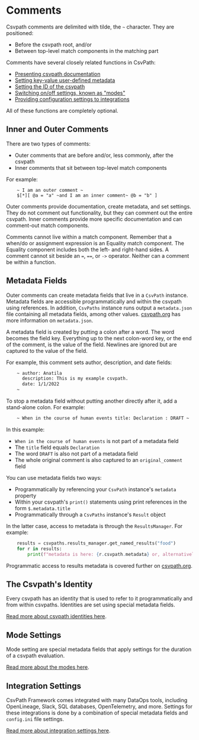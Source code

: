 
# Comments

Csvpath comments are delimited with tilde, the `~` character. They are positioned:
* Before the csvpath root, and/or
* Between top-level match components in the matching part

Comments have several closely related functions in CsvPath:
- [Presenting csvpath documentation](#inner)
- [Setting key-value user-defined metadata](#metadata)
- [Setting the ID of the csvpath](#identity)
- [Switching on/off settings, known as "modes"](#modes)
- [Providing configuration settings to integrations](#integrations)

All of these functions are completely optional.

<a name="inner"></a>
## Inner and Outer Comments

There are two types of comments:
- Outer comments that are before and/or, less commonly, after the csvpath
- Inner comments that sit between top-level match components

For example:
```
    ~ I am an outer comment ~
    $[*][ @a = "a" ~and I am an inner comment~ @b = "b" ]
```

Outer comments provide documentation, create metadata, and set settings. They do not comment out functionality, but they can comment out the entire csvpath. Inner comments provide more specific documentation and can comment-out match components.

Comments cannot live within a match component. Remember that a when/do or assignment expression is an Equality match component. The Equality component includes both the left- and right-hand sides. A comment cannot sit beside an `=`, `==`, or `->` operator. Neither can a comment be within a function.

<a name="metadata"></a>
## Metadata Fields

Outer comments can create metadata fields that live in a `CsvPath` instance. Metadata fields are accessible programmatically and within the csvpath using references. In addition, `CsvPaths` instance runs output a `metadata.json` file containing all metadata fields, among other values. [csvpath.org](https://www.csvpath.org) has more information on `metadata.json`.

A metadata field is created by putting a colon after a word. The word becomes the field key. Everything up to the next colon-word key, or the end of the comment, is the value of the field. Newlines are ignored but are captured to the value of the field.

For example, this comment sets author, description, and date fields:

```bash
    ~ author: Anatila
      description: This is my example csvpath.
      date: 1/1/2022
    ~
```

To stop a metadata field without putting another directly after it, add a stand-alone colon. For example:

```bash
    ~ When in the course of human events title: Declaration : DRAFT ~
```

In this example:
* `When in the course of human events` is not part of a metadata field
* The `title` field equals `Declaration`
* The word `DRAFT` is also not part of a metadata field
* The whole original comment is also captured to an `original_comment` field

You can use metadata fields two ways:
- Programmatically by referencing your `CsvPath` instance's `metadata` property
- Within your csvpath's `print()` statements using print references in the form `$.metadata.title`
- Programmatically through a `CsvPaths` instance's `Result` object

In the latter case, access to metadata is through the `ResultsManager`. For example:

```python
    results = csvpaths.results_manager.get_named_results("food")
    for r in results:
        print(f"metadata is here: {r.csvpath.metadata} or, alternatively, here: {r.metadata}")
```

Programmatic access to results metadata is covered further on [csvpath.org](https://www.csvpath.org).

<a name="identity"></a>
## The Csvpath's Identity

Every csvpath has an identity that is used to refer to it programmatically and from within csvpaths. Identities are set using special metadata fields.

[Read more about csvpath identities here](https://github.com/csvpath/csvpath/blob/main/docs/comments/identity.md).


<a name="modes"></a>
## Mode Settings

Mode setting are special metadata fields that apply settings for the duration of a csvpath evaluation.

[Read more about the modes here](https://github.com/csvpath/csvpath/blob/main/docs/comments/modes.md).


<a name="integrations"></a>
## Integration Settings

CsvPath Framework comes integrated with many DataOps tools, including OpenLineage, Slack, SQL databases, OpenTelemetry, and more. Settings for these integrations is done by a combination of special metadata fields and `config.ini` file settings.

[Read more about integration settings here](https://github.com/csvpath/csvpath/blob/main/docs/comments/integrations.md).


